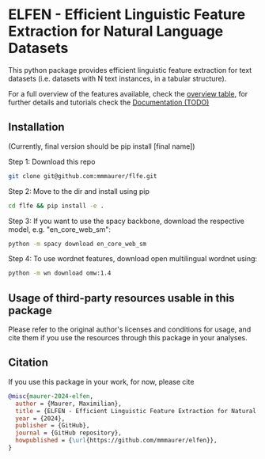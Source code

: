 # ELFEN - Efficient Linguistic Feature Extraction for Natural Language Datasets

This python package provides efficient linguistic feature extraction for text datasets (i.e. datasets with N text instances, in a tabular structure). 

For a full overview of the features available, check the [overview table](features.md), for further details and tutorials check the
[Documentation (TODO)]()


## Installation

(Currently, final version should be pip install [final name])

Step 1: Download this repo
```bash
git clone git@github.com:mmmaurer/flfe.git
```

Step 2: Move to the dir and install using pip
```bash
cd flfe && pip install -e .
```

Step 3: If you want to use the spacy backbone, download the respective model, e.g. "en_core_web_sm":
```bash
python -m spacy download en_core_web_sm
```

Step 4: To use wordnet features, download open multilingual wordnet using:
```bash
python -m wn download omw:1.4
```

## Usage of third-party resources usable in this package
Please refer to the original author's licenses and conditions for usage, and cite them if you use the resources through this package in your analyses.


## Citation
If you use this package in your work, for now, please cite
```bibtex
@misc{maurer-2024-elfen,
  author = {Maurer, Maximilian},
  title = {ELFEN - Efficient Linguistic Feature Extraction for Natural Language Datasets},
  year = {2024},
  publisher = {GitHub},
  journal = {GitHub repository},
  howpublished = {\url{https://github.com/mmmaurer/elfen}},
}
```